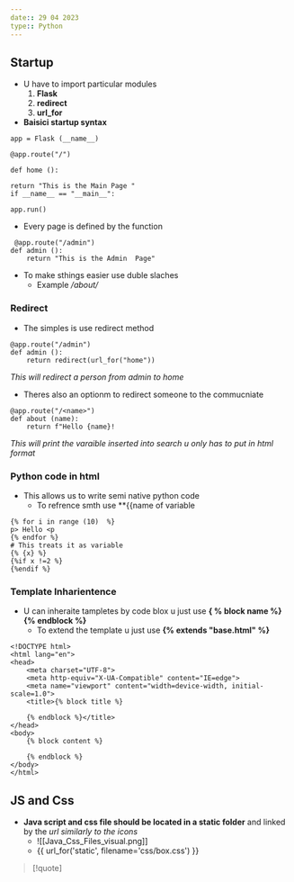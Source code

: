 ```yaml
---
date:: 29 04 2023
type:: Python
---
```

## Startup 
- U have to import particular modules 
	1. **Flask**
	2. **redirect** 
	3. **url_for**
- **Baisici startup syntax**

```
app = Flask (__name__)

@app.route("/")

def home ():

return "This is the Main Page "
if __name__ == "__main__":

app.run()
```


- Every page is defined by the function 
```
 @app.route("/admin")
def admin ():
	return "This is the Admin  Page"
```
- To make sthings easier use duble slaches 
	- Example */about/*
### Redirect
- The simples is  use redirect method 
```
@app.route("/admin")
def admin ():
    return redirect(url_for("home"))
```
*This will redirect a person from admin to home*
- Theres also an  optionm to redirect someone to the commucniate 
```
@app.route("/<name>")
def about (name):
    return f"Hello {name}!
```
*This will print the varaible inserted into search u only has to put in html format*



### Python code in html 
- This allows us to write semi native python code
	- To refrence smth use **{{name of variable
```
{% for i in range (10)  %}
p> Hello <p
{% endfor %}
# This treats it as variable 
{% {x} %}
{%if x !=2 %}
{%endif %}
```

### Template Inharientence 
- U can inheraite tampletes by code blox  u just use **{ % block name %} {% endblock %}**
	- To extend the template u just use **{% extends "base.html" %}**
```
<!DOCTYPE html>
<html lang="en">
<head>
    <meta charset="UTF-8">
    <meta http-equiv="X-UA-Compatible" content="IE=edge">
    <meta name="viewport" content="width=device-width, initial-scale=1.0">
    <title>{% block title %}
    
    {% endblock %}</title>
</head>
<body>
    {% block content %}
    
    {% endblock %}
</body>
</html>

```
## JS and Css 
- **Java script and css file should be located in a static folder** and linked by the *url similarly to the icons*
	- ![[Java_Css_Files_visual.png]]
	- {{ url_for('static', filename='css/box.css') }}
>[!quote] 